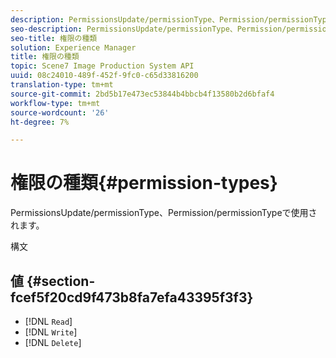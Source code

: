 ```yaml
---
description: PermissionsUpdate/permissionType、Permission/permissionTypeで使用されます。
seo-description: PermissionsUpdate/permissionType、Permission/permissionTypeで使用されます。
seo-title: 権限の種類
solution: Experience Manager
title: 権限の種類
topic: Scene7 Image Production System API
uuid: 08c24010-489f-452f-9fc0-c65d33816200
translation-type: tm+mt
source-git-commit: 2bd5b17e473ec53844b4bbcb4f13580b2d6bfaf4
workflow-type: tm+mt
source-wordcount: '26'
ht-degree: 7%

---
```



# 権限の種類{#permission-types}

PermissionsUpdate/permissionType、Permission/permissionTypeで使用されます。

構文

## 値 {#section-fcef5f20cd9f473b8fa7efa43395f3f3}

* [!DNL `Read`]
* [!DNL `Write`]
* [!DNL `Delete`]


